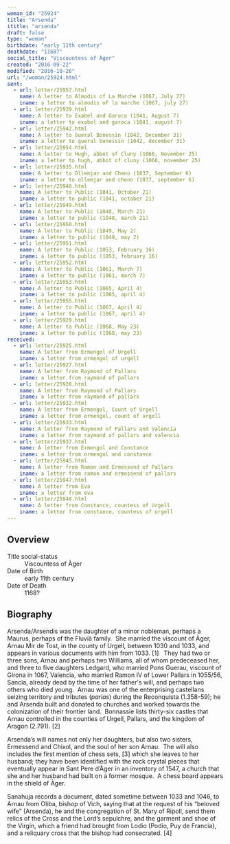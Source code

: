 ```yaml
---
woman_id: "25924"
title: "Arsenda"
ititle: "arsenda"
draft: false
type: "woman"
birthdate: "early 11th century"
deathdate: "1168?"
social_title: "Viscountess of Àger"
created: "2016-09-22"
modified: "2016-10-26"
url: "/woman/25924.html"
sent:
  - url: letter/25957.html
    name: A letter to Almodis of La Marche (1067, July 27)
    iname: a letter to almodis of la marche (1067, july 27)
  - url: letter/25939.html
    name: A letter to Exabel and Garoca (1041, August 7)
    iname: a letter to exabel and garoca (1041, august 7)
  - url: letter/25942.html
    name: A letter to Gueral Bonessin (1042, December 31)
    iname: a letter to gueral bonessin (1042, december 31)
  - url: letter/25954.html
    name: A letter to Hugh, abbot of Cluny (1066, November 25)
    iname: a letter to hugh, abbot of cluny (1066, november 25)
  - url: letter/25935.html
    name: A letter to Ollemjar and Cheno (1037, September 6)
    iname: a letter to ollemjar and cheno (1037, september 6)
  - url: letter/25940.html
    name: A letter to Public (1041, October 21)
    iname: a letter to public (1041, october 21)
  - url: letter/25949.html
    name: A letter to Public (1048, March 21)
    iname: a letter to public (1048, march 21)
  - url: letter/25950.html
    name: A letter to Public (1049, May 2)
    iname: a letter to public (1049, may 2)
  - url: letter/25951.html
    name: A letter to Public (1053, February 16)
    iname: a letter to public (1053, february 16)
  - url: letter/25952.html
    name: A letter to Public (1061, March 7)
    iname: a letter to public (1061, march 7)
  - url: letter/25953.html
    name: A letter to Public (1065, April 4)
    iname: a letter to public (1065, april 4)
  - url: letter/25955.html
    name: A letter to Public (1067, April 4)
    iname: a letter to public (1067, april 4)
  - url: letter/25929.html
    name: A letter to Public (1068, May 23)
    iname: a letter to public (1068, may 23)
received:
  - url: letter/25925.html
    name: A letter from Ermengol of Urgell
    iname: a letter from ermengol of urgell
  - url: letter/25927.html
    name: A letter from Raymond of Pallars
    iname: a letter from raymond of pallars
  - url: letter/25928.html
    name: A letter from Raymond of Pallars
    iname: a letter from raymond of pallars
  - url: letter/25932.html
    name: A letter from Ermengol, Count of Urgell
    iname: a letter from ermengol, count of urgell
  - url: letter/25933.html
    name: A letter from Raymond of Pallars and Valencia
    iname: a letter from raymond of pallars and valencia
  - url: letter/25937.html
    name: A letter from Ermengol and Constance
    iname: a letter from ermengol and constance
  - url: letter/25945.html
    name: A letter from Ramon and Ermessend of Pallars
    iname: a letter from ramon and ermessend of pallars
  - url: letter/25947.html
    name: A letter from Eva
    iname: a letter from eva
  - url: letter/25948.html
    name: A letter from Constance, countess of Urgell
    iname: a letter from constance, countess of urgell
---
```

<h2 class="mt-4">Overview</h2><dt>Title social-status</dt><dd>Viscountess of Àger</dd><dt>Date of Birth</dt><dd>early 11th century</dd><dt>Date of Death</dt><dd>1168?</dd><h2 class="mt-4">Biography</h2><p>Arsenda/Arsendis was the daughter of a minor nobleman, perhaps a Maurus,&nbsp;perhaps of the Fluvià family.&nbsp; She married the viscount of Àger, Arnau Mir de Tost, in the county of Urgell, between 1030 and 1033, and appears in various documents with him from 1033. [1]&nbsp;&nbsp; They had two or three sons, Arnau and perhaps two Williams, all of whom predeceased her, and three to five daughters Ledgard, who married Pons Guerau, viscount of Girona in 1067, Valencia, who married Ramon IV of Lower Pallars in 1055/56, Sancia, already dead by the time of her father's will, and perhaps two others who died young.&nbsp; Arnau was one of the enterprising castellans seizing territory and tributes (<i>parias</i>) during the Reconquista (1.358-59); he and Arsenda built and donated to churches and worked towards the colonization of their frontier land.&nbsp; Bonnassie lists thirty-six castles that Arnau controlled in the counties of Urgell, Pallars, and the kingdom of Aragon (2.791). [2]</p><p>Arsenda’s will names not only her daughters, but also two sisters, Ermessend and Chixol, and the soul of her son Arnau.&nbsp; The will also includes the first mention of chess sets, [3] which she leaves to her husband; they have been identified with the rock crystal pieces that eventually appear in Sant Pere d’Àger in an inventory of 1547, a church that she and her husband had built on a former mosque.&nbsp; A chess board appears in the shield of Àger.</p><p>Sanahuja records a document, dated sometime between 1033 and 1046, to Arnau from Oliba, bishop of Vich, saying that at the request of his “beloved wife” (Arsenda), he and the congregation of St. Mary of Ripoll, send them relics of the Cross and the Lord’s sepulchre, and the garment and shoe of the Virgin, which a friend had brought from Lodio (Podio, Puy de Francia), and a reliquary cross that the bishop had consecrated. [4]</p><div><br><div><p></p></div></div>

